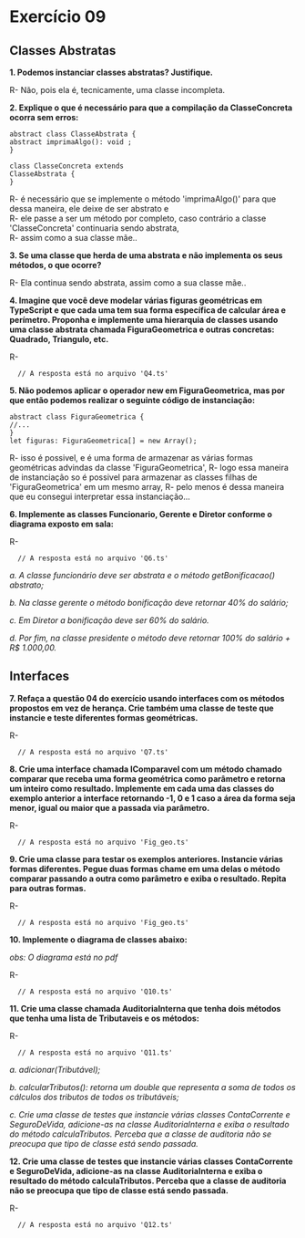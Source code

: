 # Exercício 09
## Classes Abstratas
**1. Podemos instanciar classes abstratas? Justifique.**

R- Não, pois ela é, tecnicamente, uma classe incompleta.

**2. Explique o que é necessário para que a compilação da ClasseConcreta ocorra
sem erros:**
```
abstract class ClasseAbstrata {
abstract imprimaAlgo(): void ;
}

class ClasseConcreta extends
ClasseAbstrata {
}
```

R- é necessário que se implemente o método 'imprimaAlgo()' para que dessa maneira, ele deixe de ser abstrato e    
R- ele passe a ser um método por completo, caso contrário a classe 'ClasseConcreta' continuaria sendo abstrata,                                   
R- assim como a sua classe mãe..                                            

**3. Se uma classe que herda de uma abstrata e não implementa os seus métodos, o
que ocorre?**

R- Ela continua sendo abstrata, assim como a sua classe mãe..

**4. Imagine que você deve modelar várias figuras geométricas em TypeScript e que
cada uma tem sua forma específica de calcular área e perímetro. Proponha e
implemente uma hierarquia de classes usando uma classe abstrata chamada
FiguraGeometrica e outras concretas: Quadrado, Triangulo, etc.**

R- 
```
  // A resposta está no arquivo 'Q4.ts'
```

**5. Não podemos aplicar o operador new em FiguraGeometrica, mas por que então
podemos realizar o seguinte código de instanciação:**

```
abstract class FiguraGeometrica {
//...
}
let figuras: FiguraGeometrica[] = new Array();
```

R- isso é possivel, e é uma forma de armazenar as várias formas geométricas advindas da classe 'FiguraGeometrica',
R- logo essa maneira de instanciação so é possivel para armazenar as classes filhas de 'FiguraGeometrica' em um mesmo array,
R- pelo menos é dessa maneira que eu consegui interpretar essa instanciação...

**6. Implemente as classes Funcionario, Gerente e Diretor conforme o diagrama
exposto em sala:**

R- 
```
  // A resposta está no arquivo 'Q6.ts'
```

*a. A classe funcionário deve ser abstrata e o método getBonificacao()
abstrato;*

*b. Na classe gerente o método bonificação deve retornar 40% do salário;*

*c. Em Diretor a bonificação deve ser 60% do salário.*

*d. Por fim, na classe presidente o método deve retornar 100% do salário + R$
1.000,00.*

## Interfaces

**7. Refaça a questão 04 do exercício usando interfaces com os métodos propostos
em vez de herança. Crie também uma classe de teste que instancie e teste
diferentes formas geométricas.**

R- 
```
  // A resposta está no arquivo 'Q7.ts'
```

**8. Crie uma interface chamada IComparavel com um método chamado comparar que
receba uma forma geométrica como parâmetro e retorna um inteiro como
resultado. Implemente em cada uma das classes do exemplo anterior a interface
retornando -1, 0 e 1 caso a área da forma seja menor, igual ou maior que a
passada via parâmetro.**

R- 
```
  // A resposta está no arquivo 'Fig_geo.ts'
```

**9. Crie uma classe para testar os exemplos anteriores. Instancie várias formas
diferentes. Pegue duas formas chame em uma delas o método comparar
passando a outra como parâmetro e exiba o resultado. Repita para outras formas.**


R- 
```
  // A resposta está no arquivo 'Fig_geo.ts'
```

**10. Implemente o diagrama de classes abaixo:**

*obs: O diagrama está no pdf*


R- 
```
  // A resposta está no arquivo 'Q10.ts'
```

**11. Crie uma classe chamada AuditoriaInterna que tenha dois métodos que tenha uma
lista de Tributaveis e os métodos:**

R- 
```
  // A resposta está no arquivo 'Q11.ts'
```

*a. adicionar(Tributável);*

*b. calcularTributos(): retorna um double que representa a soma de todos os
cálculos dos tributos de todos os tributáveis;*

*c. Crie uma classe de testes que instancie várias classes ContaCorrente e
SeguroDeVida, adicione-as na classe AuditoriaInterna e exiba o resultado
do método calculaTributos. Perceba que a classe de auditoria não se
preocupa que tipo de classe está sendo passada.*

**12. Crie uma classe de testes que instancie várias classes ContaCorrente e
SeguroDeVida, adicione-as na classe AuditoriaInterna e exiba o resultado do
método calculaTributos. Perceba que a classe de auditoria não se preocupa que
tipo de classe está sendo passada.**


R- 
```
  // A resposta está no arquivo 'Q12.ts'
```
